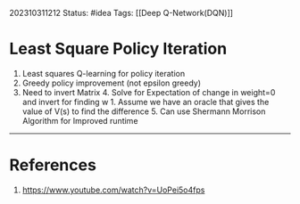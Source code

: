 202310311212
Status: #idea
Tags: [[Deep Q-Network(DQN)]]

# Least Square Policy Iteration

1. Least squares Q-learning for policy iteration
2. Greedy policy improvement (not epsilon greedy)
3. Need to invert Matrix
	4. Solve for Expectation of change in weight=0 and invert for finding w
		1. Assume we have an oracle that gives the value of V(s) to find the difference
	5. Can use Shermann Morrison Algorithm for Improved runtime
---
# References

1. https://www.youtube.com/watch?v=UoPei5o4fps